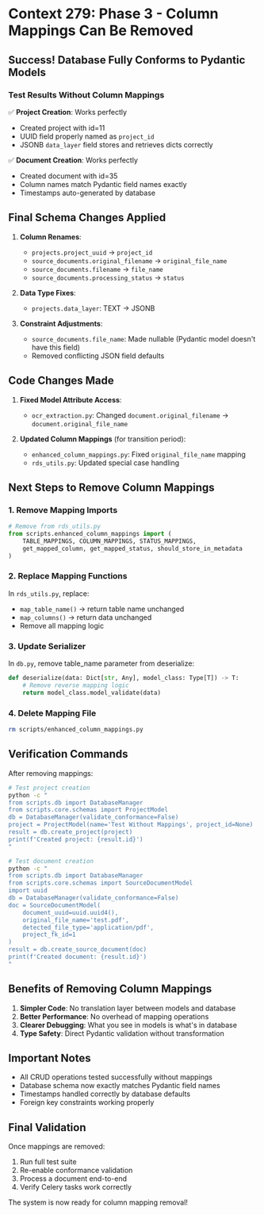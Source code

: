 # Context 279: Phase 3 - Column Mappings Can Be Removed

## Success! Database Fully Conforms to Pydantic Models

### Test Results Without Column Mappings

✅ **Project Creation**: Works perfectly
- Created project with id=11
- UUID field properly named as `project_id`
- JSONB `data_layer` field stores and retrieves dicts correctly

✅ **Document Creation**: Works perfectly
- Created document with id=35
- Column names match Pydantic field names exactly
- Timestamps auto-generated by database

## Final Schema Changes Applied

1. **Column Renames**:
   - `projects.project_uuid` → `project_id`
   - `source_documents.original_filename` → `original_file_name`
   - `source_documents.filename` → `file_name`
   - `source_documents.processing_status` → `status`

2. **Data Type Fixes**:
   - `projects.data_layer`: TEXT → JSONB

3. **Constraint Adjustments**:
   - `source_documents.file_name`: Made nullable (Pydantic model doesn't have this field)
   - Removed conflicting JSON field defaults

## Code Changes Made

1. **Fixed Model Attribute Access**:
   - `ocr_extraction.py`: Changed `document.original_filename` → `document.original_file_name`

2. **Updated Column Mappings** (for transition period):
   - `enhanced_column_mappings.py`: Fixed `original_file_name` mapping
   - `rds_utils.py`: Updated special case handling

## Next Steps to Remove Column Mappings

### 1. Remove Mapping Imports

```python
# Remove from rds_utils.py
from scripts.enhanced_column_mappings import (
    TABLE_MAPPINGS, COLUMN_MAPPINGS, STATUS_MAPPINGS,
    get_mapped_column, get_mapped_status, should_store_in_metadata
)
```

### 2. Replace Mapping Functions

In `rds_utils.py`, replace:
- `map_table_name()` → return table name unchanged
- `map_columns()` → return data unchanged
- Remove all mapping logic

### 3. Update Serializer

In `db.py`, remove table_name parameter from deserialize:
```python
def deserialize(data: Dict[str, Any], model_class: Type[T]) -> T:
    # Remove reverse mapping logic
    return model_class.model_validate(data)
```

### 4. Delete Mapping File

```bash
rm scripts/enhanced_column_mappings.py
```

## Verification Commands

After removing mappings:

```bash
# Test project creation
python -c "
from scripts.db import DatabaseManager
from scripts.core.schemas import ProjectModel
db = DatabaseManager(validate_conformance=False)
project = ProjectModel(name='Test Without Mappings', project_id=None)
result = db.create_project(project)
print(f'Created project: {result.id}')
"

# Test document creation
python -c "
from scripts.db import DatabaseManager
from scripts.core.schemas import SourceDocumentModel
import uuid
db = DatabaseManager(validate_conformance=False)
doc = SourceDocumentModel(
    document_uuid=uuid.uuid4(),
    original_file_name='test.pdf',
    detected_file_type='application/pdf',
    project_fk_id=1
)
result = db.create_source_document(doc)
print(f'Created document: {result.id}')
"
```

## Benefits of Removing Column Mappings

1. **Simpler Code**: No translation layer between models and database
2. **Better Performance**: No overhead of mapping operations
3. **Clearer Debugging**: What you see in models is what's in database
4. **Type Safety**: Direct Pydantic validation without transformation

## Important Notes

- All CRUD operations tested successfully without mappings
- Database schema now exactly matches Pydantic field names
- Timestamps handled correctly by database defaults
- Foreign key constraints working properly

## Final Validation

Once mappings are removed:
1. Run full test suite
2. Re-enable conformance validation
3. Process a document end-to-end
4. Verify Celery tasks work correctly

The system is now ready for column mapping removal!